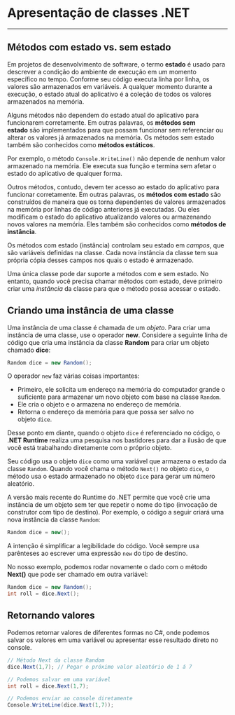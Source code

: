 # Apresentação de classes .NET
---

## Métodos com estado vs. sem estado

Em projetos de desenvolvimento de software, o termo **estado** é usado para descrever a condição do ambiente de execução em um momento específico no tempo. Conforme seu código executa linha por linha, os valores são armazenados em variáveis. A qualquer momento durante a execução, o estado atual do aplicativo é a coleção de todos os valores armazenados na memória.

Alguns métodos não dependem do estado atual do aplicativo para funcionarem corretamente. Em outras palavras, os **métodos sem estado** são implementados para que possam funcionar sem referenciar ou alterar os valores já armazenados na memória. Os métodos sem estado também são conhecidos como **métodos estáticos**.

Por exemplo, o método `Console.WriteLine()` não depende de nenhum valor armazenado na memória. Ele executa sua função e termina sem afetar o estado do aplicativo de qualquer forma.

Outros métodos, contudo, devem ter acesso ao estado do aplicativo para funcionar corretamente. Em outras palavras, os **métodos com estado** são construídos de maneira que os torna dependentes de valores armazenados na memória por linhas de código anteriores já executadas. Ou eles modificam o estado do aplicativo atualizando valores ou armazenando novos valores na memória. Eles também são conhecidos como **métodos de instância**.

Os métodos com estado (instância) controlam seu estado em _campos_, que são variáveis definidas na classe. Cada nova instância da classe tem sua própria cópia desses campos nos quais o estado é armazenado.

Uma única classe pode dar suporte a métodos com e sem estado. No entanto, quando você precisa chamar métodos com estado, deve primeiro criar uma _instância_ da classe para que o método possa acessar o estado.

## Criando uma instância de uma classe

Uma instância de uma classe é chamada de um _objeto_. Para criar uma instância de uma classe, use o operador __new__. Considere a seguinte linha de código que cria uma instância da classe __Random__ para criar um objeto chamado __dice__:

```csharp
Random dice = new Random();
```

O operador `new` faz várias coisas importantes:

- Primeiro, ele solicita um endereço na memória do computador grande o suficiente para armazenar um novo objeto com base na classe `Random`.
- Ele cria o objeto e o armazena no endereço de memória.
- Retorna o endereço da memória para que possa ser salvo no objeto `dice`.

Desse ponto em diante, quando o objeto `dice` é referenciado no código, o .**NET Runtime** realiza uma pesquisa nos bastidores para dar a ilusão de que você está trabalhando diretamente com o próprio objeto.

Seu código usa o objeto `dice` como uma variável que armazena o estado da classe `Random`. Quando você chama o método `Next()` no objeto `dice`, o método usa o estado armazenado no objeto `dice` para gerar um número aleatório.

A versão mais recente do Runtime do .NET permite que você crie uma instância de um objeto sem ter que repetir o nome do tipo (invocação de construtor com tipo de destino). Por exemplo, o código a seguir criará uma nova instância da classe `Random`:

```csharp
Random dice = new();
```

A intenção é simplificar a legibilidade do código. Você sempre usa parênteses ao escrever uma expressão `new` do tipo de destino.

No nosso exemplo, podemos rodar novamente o dado com o método **Next()** que pode ser chamado em outra variável:

```csharp
Random dice = new Random();
int roll = dice.Next();
```

## Retornando valores

Podemos retornar valores de diferentes formas no C#, onde podemos salvar os valores em uma variável ou apresentar esse resultado direto no console.

```csharp
// Método Next da classe Random
dice.Next(1,7); // Pegar o próximo valor aleatório de 1 á 7

// Podemos salvar em uma variável
int roll = dice.Next(1,7);

// Podemos enviar ao console diretamente
Console.WriteLine(dice.Next(1,7));
```

